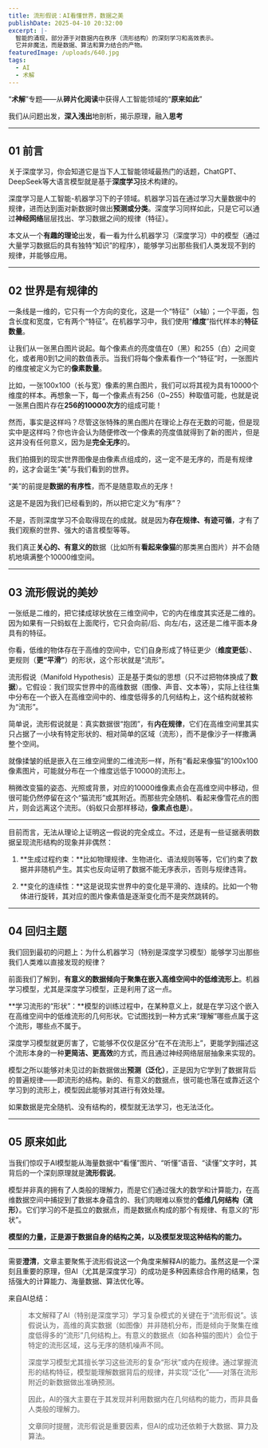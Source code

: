```yaml
---
title: 流形假说：AI看懂世界，数据之美
publishDate: 2025-04-10 20:32:00
excerpt: |-
  智能的涌现，部分源于对数据内在秩序（流形结构）的深刻学习和高效表示。 
  它并非魔法，而是数据、算法和算力结合的产物。
featuredImage: /uploads/640.jpg
tags:
  - AI
  - 术解
---
```

“**术解**”专题——从**碎片化阅读**中获得人工智能领域的“**原来如此**”

我们从问题出发，**深入浅出**地剖析，揭示原理，融入**思考**

- - -

## **01 前言**

关于深度学习，你会知道它是当下人工智能领域最热门的话题，ChatGPT、DeepSeek等大语言模型就是基于**深度学习**技术构建的。

深度学习是人工智能-机器学习下的子领域。机器学习旨在通过学习大量数据中的规律，进而达到面对新数据时做出**预测或分类**。深度学习同样如此，只是它可以通过**神经网络**层层找出、学习数据之间的规律（特征）。

本文从一个**有趣的理论**出发，看一看为什么机器学习（深度学习）中的模型（通过大量学习数据后的具有独特“知识”的程序），能够学习出那些我们人类发现不到的规律，并能够应用。

- - -

## **02 世界是有规律的**

一条线是一维的，它只有一个方向的变化，这是一个“特征”（x轴）；一个平面，包含长度和宽度，它有两个“特征”。在机器学习中，我们使用“**维度**”指代样本的**特征数量**。

让我们从一张黑白图片说起。每个像素点的亮度值在0（黑）和255（白）之间变化，或者用0到1之间的数值表示。当我们将每个像素看作一个“特征”时，一张图片的维度被定义为它的**像素数量**。

比如，一张100x100（长与宽）像素的黑白图片，我们可以将其视为具有10000个维度的样本。再想象一下，每一个像素点有256（0~255）种取值可能，也就是说一张黑白图片存在**256的10000次方**的组成可能！

然而，事实是这样吗？尽管这张特殊的黑白图片在理论上存在无数的可能，但是现实中是这样吗？你也许会认为随便修改一个像素的亮度值就得到了新的图片，但是这并没有任何意义，因为是**完全无序**的。

我们拍摄到的现实世界图像是由像素点组成的，这一定不是无序的，而是有规律的，这才会诞生“美”与我们看到的世界。

“美”的前提是**数据的有序性**，而不是随意取点的无序！

这是不是因为我们已经看到的，所以把它定义为“有序”？

不是，否则深度学习不会取得现在的成就。就是因为**存在规律、有迹可循**，才有了我们观察的世界、强大的语言模型等等。

我们真正**关心的、有意义的**数据（比如所有**看起来像猫**的那类黑白图片）并不会随机地填满整个10000维空间。

- - -


## **03 流形假说的美妙**

一张纸是二维的，把它揉成球状放在三维空间中，它的内在维度其实还是二维的。因为如果有一只蚂蚁在上面爬行，它只会向前/后、向左/右，这还是二维平面本身具有的特征。

你看，低维的物体存在于高维的空间中，它们自身形成了特征更少（**维度更低**）、更规则（**更“平滑”**）的形状，这个形状就是“流形”。

流形假说（Manifold Hypothesis）正是基于类似的思想（只不过把物体换成了**数据**）。它假设：我们现实世界中的高维数据（图像、声音、文本等），实际上往往集中分布在一个嵌入在高维空间中的、维度低得多的几何结构上，这个结构就被称为“流形”。

简单说，流形假说就是：真实数据很“抱团”，有**内在规律**，它们在高维空间里其实只占据了一小块有特定形状的、相对简单的区域（流形），而不是像沙子一样撒满整个空间。

就像揉皱的纸是嵌入在三维空间里的二维流形一样，所有“看起来像猫”的100x100像素图片，可能就分布在一个维度远低于10000的流形上。

稍微改变猫的姿态、光照或背景，对应的10000维像素点会在高维空间中移动，但很可能仍然停留在这个“猫流形”或其附近。而那些完全随机、看起来像雪花点的图片，则会远离这个流形。（蚂蚁只会那样移动，**像素点也是**）。

- - -

目前而言，无法从理论上证明这一假说的完全成立。不过，还是有一些证据表明数据呈现流形结构的现象并非偶然：

1. **生成过程约束：**比如物理规律、生物进化、语法规则等等，它们约束了数据并非随机产生。其实也反向证明了数据不能无序表示，否则与规律违背。

2. **变化的连续性：**这是说现实世界中的变化是平滑的、连续的。比如一个物体进行旋转，其对应的图片像素值是逐渐变化而不是突然跳转的。

- - -

## **04 回归主题**

我们回到最初的问题上：为什么机器学习（特别是深度学习模型）能够学习出那些我们人类难以直接发现的规律？

前面我们了解到，**有意义的数据倾向于聚集在嵌入高维空间中的低维流形上**。机器学习模型，尤其是深度学习模型，正是利用了这一点。

**学习流形的“形状”：**模型的训练过程中，在某种意义上，就是在学习这个嵌入在高维空间中的低维流形的几何形状。它试图找到一种方式来“理解”哪些点属于这个流形，哪些点不属于。

深度学习模型就更厉害了，它能够不仅仅是区分“在不在流形上”，更能学到描述这个流形本身的一种**更简洁、更高效**的方式，而且通过神经网络层层抽象来实现的。

模型之所以能够对未见过的新数据做出**预测（泛化）**，正是因为它学到了数据背后的普遍规律——即流形的结构。新的、有意义的数据点，很可能也落在或靠近这个学习到的流形上，模型因此能够对其进行有效处理。

如果数据是完全随机、没有结构的，模型就无法学习，也无法泛化。

- - -

## **05 原来如此**

当我们惊叹于AI模型能从海量数据中“看懂”图片、“听懂”语音、“读懂”文字时，其背后的一个深刻原理就是**流形假说**。

模型并非真的拥有了人类般的理解力，而是它们通过强大的数学和计算能力，在高维数据空间中捕捉到了数据本身蕴含的、我们肉眼难以察觉的**低维几何结构（流形）**。它们学习的不是孤立的数据点，而是数据点构成的那个有规律、有意义的“形状”。

**模型的力量，正是源于数据自身的结构之美，以及模型发现这种结构的能力。**

- - -

需要**澄清**，文章主要聚焦于流形假说这一个角度来解释AI的能力。虽然这是一个深刻且重要的原理，但AI（尤其是深度学习）的成功是多种因素综合作用的结果，包括强大的计算能力、海量数据、算法优化等。

来自AI总结：

> 本文解释了AI（特别是深度学习）学习复杂模式的关键在于“流形假说”。该假说认为，高维的真实数据（如图像）并非随机分布，而是倾向于聚集在维度低得多的“流形”几何结构上。有意义的数据点（如各种猫的图片）会位于特定的流形区域，这与无序的随机噪声不同。
>
> 深度学习模型尤其擅长学习这些流形的复杂“形状”或内在规律。通过掌握流形的结构特征，模型能理解数据背后的规律，并实现“泛化”——对落在流形附近的新数据做出准确预测。
>
> 因此，AI的强大主要在于其发现并利用数据内在几何结构的能力，而非具备人类般的理解力。
>
> 文章同时提醒，流形假说是重要因素，但AI的成功还依赖于大数据、算力及算法。
